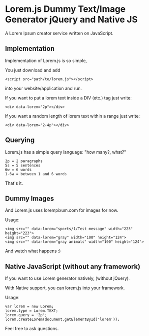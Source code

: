 Lorem.js Dummy Text/Image Generator jQuery and Native JS
========================================================
A Lorem Ipsum creator service written on JavaScript.


Implementation
--------------

Implementation of Lorem.js is so simple,

You just download and add

    <script src="path/to/lorem.js"></script>

into your website/application and run.

If you want to put a lorem text inside a DIV (etc.) tag just write:

    <div data-lorem="2p"></div>

If you want a random length of lorem text within a range just write:

    <div data-lorem="2-4p"></div>

Querying
--------

Lorem.js has a simple query language: "how many?, what?"

    2p = 2 paragraphs
    5s = 5 sentences
    6w = 6 words
    1-6w = between 1 and 6 words

That's it.

Dummy Images
------------

And Lorem.js uses lorempixum.com for images for now.

Usage:

    <img src="" data-lorem="sports/1/Test message" width="223" height="223">
    <img src="" data-lorem="gray" width="100" height="124">
    <img src="" data-lorem="gray animals" width="100" height="124">

And watch what happens :)

Native JavaScript (without any framework)
----------------------------------------

If you want to use Lorem generator natively, (without jQuery).

With Native support, you can lorem.js into your framework.

Usage:

    var lorem = new Lorem;
    lorem.type = Lorem.TEXT;
    lorem.query = '2p';
    lorem.createLorem(document.getElementById('lorem'));

Feel free to ask questions.